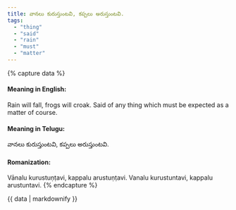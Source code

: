 ```yaml
---
title: వానలు కురుస్తుంటవి, కప్పలు అరుస్తుంటవి.
tags:
  - "thing"
  - "said"
  - "rain"
  - "must"
  - "matter"
---
```


{% capture data %}
#### Meaning in English:
Rain will fall, frogs will croak.
Said of any thing which must be expected as a matter of course.

#### Meaning in Telugu:
వానలు కురుస్తుంటవి, కప్పలు అరుస్తుంటవి.

#### Romanization:
Vānalu kurustuṇṭavi, kappalu arustuṇṭavi.
Vanalu kurustuntavi, kappalu arustuntavi.
{% endcapture %}

{{ data | markdownify }}

